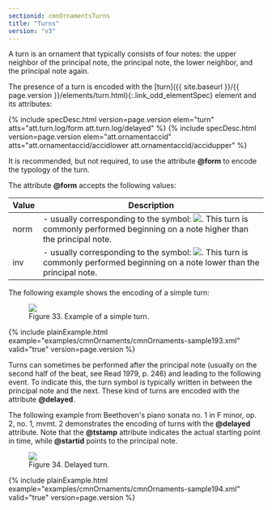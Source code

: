 ```yaml
---
sectionid: cmnOrnamentsTurns
title: "Turns"
version: "v3"
---
```




A turn is an ornament that typically consists of four notes: the upper neighbor of
the
principal note, the principal note, the lower neighbor, and the principal note again.


The presence of a turn is encoded with the [turn]({{ site.baseurl }}/{{ page.version }}/elements/turn.html){:.link_odd_elementSpec} element and its
attributes:




{% include specDesc.html version=page.version elem="turn" atts="att.turn.log/form att.turn.log/delayed" %}
{% include specDesc.html version=page.version elem="att.ornamentaccid" atts="att.ornamentaccid/accidlower att.ornamentaccid/accidupper" %}




It is recommended, but not required, to use the attribute **@form** to encode the
typology of the turn.


The attribute **@form** accepts the following values:


<table class="table table-striped table-hover">
   <thead>
      <tr>
         <th>Value</th>
         <th>Description</th>
      </tr>
   </thead>
   <tbody>
      <tr>
         <td>norm</td>
         <td> - usually corresponding to the symbol: 
            <img src="{{ site.baseurl }}/images/Images/modules/cmnOrnaments/turn.png" class="graphic"></img>. This turn is commonly
            performed beginning on a note higher than the principal note.
         </td>
      </tr>
      <tr>
         <td>inv</td>
         <td> - usually corresponding to the symbol: 
            <img src="{{ site.baseurl }}/images/Images/modules/cmnOrnaments/inv_turn.png" class="graphic"></img>. This turn is commonly
            performed beginning on a note lower than the principal note.
         </td>
      </tr>
   </tbody>
</table>



The following example shows the encoding of a simple turn:


<figure class="figure">
   <img src="{{ site.baseurl }}/images/Images/modules/cmnOrnaments/ex_turn.png" class="img-responsive"></img>
   <figcaption class="figure-caption">Figure 33. Example of a simple turn.</figcaption>
</figure>
{% include plainExample.html example="examples/cmnOrnaments/cmnOrnaments-sample193.xml" valid="true" version=page.version %}


Turns can sometimes be performed after the principal note (usually on the second half
of the
beat, see 
<span class="bibl">Read 1979, p. 246</span>) and leading to the following event. To indicate
this, the turn symbol is typically written in between the principal note and the next.
These
kind of turns are encoded with the attribute **@delayed**.


The following example from Beethoven's piano sonata no. 1 in F minor, op. 2, no. 1,
mvmt. 2
demonstrates the encoding of turns with the **@delayed** attribute. Note that the
**@tstamp** attribute indicates the actual starting point in time, while
**@startid** points to the principal note.


<figure class="figure">
   <img src="{{ site.baseurl }}/images/Images/modules/cmnOrnaments/ex_turn_d.png" class="img-responsive"></img>
   <figcaption class="figure-caption">Figure 34. Delayed turn.</figcaption>
</figure>
{% include plainExample.html example="examples/cmnOrnaments/cmnOrnaments-sample194.xml" valid="true" version=page.version %}

